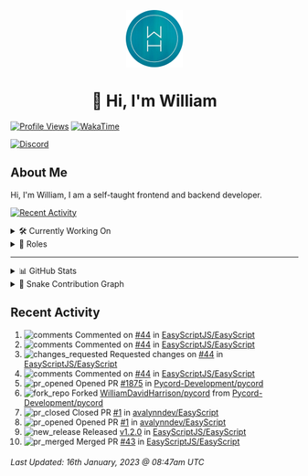 <p align="center">
  <a href="https://wdh.gg">
    <img src="https://raw.githubusercontent.com/WilliamDavidHarrison/WilliamDavidHarrison/main/assets/logo.png" height="100" width="100">
  </a>
</p>

<h1 align="center">👋 Hi, I'm William</h1>

[![Profile Views](https://komarev.com/ghpvc/?username=williamdavidharrison&color=blue&style=for-the-badge)](https://wdh.gg/github)
[![WakaTime](https://wakatime.com/badge/user/817e29c1-e1ac-4adc-936b-37bfa447c165.svg?style=for-the-badge)](https://wdh.gg/wakatime)

[![Discord](https://lanyard.cnrad.dev/api/853158265466257448)](https://wdh.gg/discord/account)

## About Me
Hi, I'm William, I am a self-taught frontend and backend developer.

[![Recent Activity](https://img.shields.io/badge/-Recent%20Activity-333333?style=for-the-badge&logo=github)](https://wdh.gg/activity)

<details>
  <summary>🛠️ Currently Working On</summary>
  <br>

  [![Easy Script](https://img.shields.io/badge/-Easy%20Script-333333?style=for-the-badge)](https://wdh.gg/easyscript)

</details>

<details>
  <summary>💼 Roles</summary>
  <br>

  [![Future Focus Accounting](https://img.shields.io/badge/Future%20Focus%20Accounting-Developer-222222?style=for-the-badge)](https://wdh.gg/ffa/github)

  [![Open Domains](https://img.shields.io/badge/Open%20Domains-Maintainer-222222?style=for-the-badge)](https://wdh.gg/od)

  [![is-a.dev](https://img.shields.io/badge/is--a.dev-Maintainer-222222?style=for-the-badge)](https://wdh.gg/is-a-dev)

  [![is-a-good.dev](https://img.shields.io/badge/is--a--good.dev-Helper-222222?style=for-the-badge)](https://wdh.gg/is-a-good-dev)

</details>

---

<details>
  <summary>📊 GitHub Stats</summary>
  <br>

  ![GitHub Stats](https://github-readme-stats.vercel.app/api?username=williamdavidharrison&theme=algolia&show_icons=true&border_radius=8&count_private=true&include_all_commits=true)

  ![Top Languages](https://github-readme-stats.vercel.app/api/top-langs/?username=williamdavidharrison&theme=algolia&layout=compact&border_radius=8)

  ![GitHub Streak](https://streak-stats.demolab.com/?user=WilliamDavidHarrison&theme=dark)

</details>

<details>
  <summary>🐍 Snake Contribution Graph</summary>
  <br>

  ![Snake](https://github.com/WilliamDavidHarrison/WilliamDavidHarrison/blob/output/github-contribution-grid-snake.svg)

</details>

## Recent Activity

<!--RECENT_ACTIVITY:start-->
1. ![comments](https://cdn.jsdelivr.net/gh/Readme-Workflows/Readme-Icons@main/icons/octicons/Comment.svg) Commented on [#44](https://github.com/EasyScriptJS/EasyScript/pull/44#discussion_r1070931077) in [EasyScriptJS/EasyScript](https://github.com/EasyScriptJS/EasyScript)<br>
2. ![comments](https://cdn.jsdelivr.net/gh/Readme-Workflows/Readme-Icons@main/icons/octicons/Comment.svg) Commented on [#44](https://github.com/EasyScriptJS/EasyScript/pull/44#discussion_r1070930296) in [EasyScriptJS/EasyScript](https://github.com/EasyScriptJS/EasyScript)<br>
3. ![changes_requested](https://cdn.jsdelivr.net/gh/Readme-Workflows/Readme-Icons@main/icons/octicons/RequestedChanges.svg) Requested changes on [#44](https://github.com/EasyScriptJS/EasyScript/pull/44#pullrequestreview-1249698602) in [EasyScriptJS/EasyScript](https://github.com/EasyScriptJS/EasyScript)<br>
4. ![comments](https://cdn.jsdelivr.net/gh/Readme-Workflows/Readme-Icons@main/icons/octicons/Comment.svg) Commented on [#44](https://github.com/EasyScriptJS/EasyScript/pull/44#discussion_r1070930927) in [EasyScriptJS/EasyScript](https://github.com/EasyScriptJS/EasyScript)<br>
5. ![pr_opened](https://cdn.jsdelivr.net/gh/Readme-Workflows/Readme-Icons@main/icons/octicons/PullRequestOpened.svg) Opened PR [#1875](https://github.com/Pycord-Development/pycord/pull/1875) in [Pycord-Development/pycord](https://github.com/Pycord-Development/pycord)<br>
6. ![fork_repo](https://cdn.jsdelivr.net/gh/Readme-Workflows/Readme-Icons@main/icons/octicons/ForkedRepository.svg) Forked [WilliamDavidHarrison/pycord](https://github.com/WilliamDavidHarrison/pycord) from [Pycord-Development/pycord](https://github.com/Pycord-Development/pycord)<br>
7. ![pr_closed](https://cdn.jsdelivr.net/gh/Readme-Workflows/Readme-Icons@main/icons/octicons/PullRequestClosed.svg) Closed PR [#1](https://github.com/avalynndev/EasyScript/pull/1) in [avalynndev/EasyScript](https://github.com/avalynndev/EasyScript)<br>
8. ![pr_opened](https://cdn.jsdelivr.net/gh/Readme-Workflows/Readme-Icons@main/icons/octicons/PullRequestOpened.svg) Opened PR [#1](https://github.com/avalynndev/EasyScript/pull/1) in [avalynndev/EasyScript](https://github.com/avalynndev/EasyScript)<br>
9. ![new_release](https://cdn.jsdelivr.net/gh/Readme-Workflows/Readme-Icons@main/icons/octicons/Release.svg) Released [v1.2.0](https://github.com/EasyScriptJS/EasyScript/releases/tag/v1.2.0) in [EasyScriptJS/EasyScript](https://github.com/EasyScriptJS/EasyScript)<br>
10. ![pr_merged](https://cdn.jsdelivr.net/gh/Readme-Workflows/Readme-Icons@main/icons/octicons/PullRequestMerged.svg) Merged PR [#43](https://github.com/EasyScriptJS/EasyScript/pull/43) in [EasyScriptJS/EasyScript](https://github.com/EasyScriptJS/EasyScript)<br>
<!--RECENT_ACTIVITY:end-->

<!--RECENT_ACTIVITY:last_update-->
###### Last Updated: 16th January, 2023 @ 08:47am UTC
<!--RECENT_ACTIVITY:last_update_end-->
